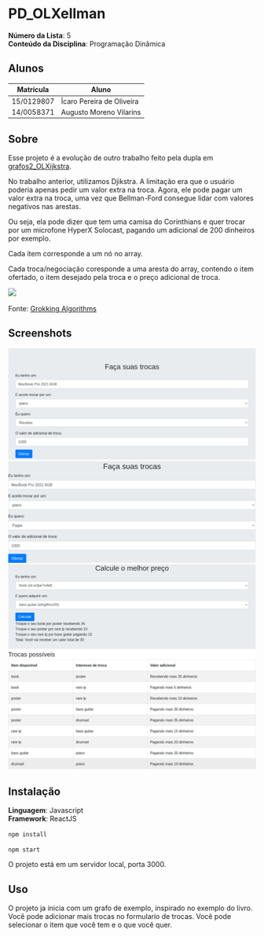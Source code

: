 # PD_OLXellman

**Número da Lista**: 5<br>
**Conteúdo da Disciplina**: Programação Dinâmica<br>

## Alunos
|Matrícula | Aluno |
| -- | -- |
| 15/0129807  |  Ĩcaro Pereira de Oliveira |
| 14/0058371  |  Augusto Moreno Vilarins |

## Sobre 


Esse projeto é a evolução de outro trabalho feito pela dupla em [grafos2_OLXijkstra](https://github.com/projeto-de-algoritmos/grafos2_OLXijkstra/).

No trabalho anterior, utilizamos Djikstra. A limitação era que o usuário poderia apenas pedir um valor extra na troca. Agora, ele pode pagar um
valor extra na troca, uma vez que Bellman-Ford consegue lidar com valores negativos nas arestas.

Ou seja, ela pode dizer que tem uma camisa do Corinthians e quer trocar por um microfone HyperX Solocast, pagando um adicional de 200 dinheiros
por exemplo.

Cada item corresponde a um nó no array.

Cada troca/negociação coresponde a uma aresta do array, contendo
o item ofertado, o item desejado pela troca e o preço adicional de troca.

![](./docs/images/exemplo.jpg)

Fonte: [Grokking Algorithms](https://www.amazon.com/Grokking-Algorithms-J-Abelson/dp/020161622X)

## Screenshots

![](./docs/images/ss1.png)
![](./docs/images/ss2.png)
![](./docs/images/ss3.png)
![](./docs/images/ss4.png)

## Instalação 
**Linguagem**: Javascript<br>
**Framework**: ReactJS<br>

`npm install`

`npm start`

O projeto está em um servidor local, porta 3000.

## Uso 

O projeto ja inicia com um grafo de exemplo, inspirado no exemplo do livro.
Você pode adicionar mais trocas no formulario de trocas.
Você pode selecionar o item que você tem e o que você quer.